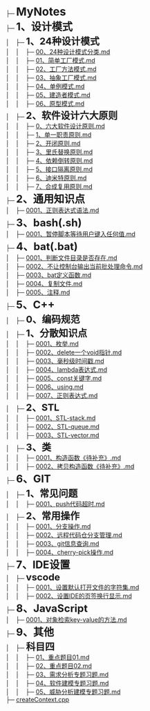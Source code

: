 ├─ **<span style="font-size: 26px">MyNotes</span>**<br>
├─ **<span style="font-size: 24px">1、设计模式</span>**<br>
│&emsp;├─ **<span style="font-size: 22px">1、24种设计模式</span>**<br>
│&emsp;│&emsp;├─ [00、24种设计模式分类.md](./1、设计模式/1、24种设计模式/00、24种设计模式分类.md)<br>
│&emsp;│&emsp;├─ [01、简单工厂模式.md](./1、设计模式/1、24种设计模式/01、简单工厂模式.md)<br>
│&emsp;│&emsp;├─ [02、工厂方法模式.md](./1、设计模式/1、24种设计模式/02、工厂方法模式.md)<br>
│&emsp;│&emsp;├─ [03、抽象工厂模式.md](./1、设计模式/1、24种设计模式/03、抽象工厂模式.md)<br>
│&emsp;│&emsp;├─ [04、单例模式.md](./1、设计模式/1、24种设计模式/04、单例模式.md)<br>
│&emsp;│&emsp;├─ [05、建造者模式.md](./1、设计模式/1、24种设计模式/05、建造者模式.md)<br>
│&emsp;│&emsp;├─ [06、原型模式.md](./1、设计模式/1、24种设计模式/06、原型模式.md)<br>
│&emsp;├─ **<span style="font-size: 22px">2、软件设计六大原则</span>**<br>
│&emsp;│&emsp;├─ [0、六大软件设计原则.md](./1、设计模式/2、软件设计六大原则/0、六大软件设计原则.md)<br>
│&emsp;│&emsp;├─ [1、单一职责原则.md](./1、设计模式/2、软件设计六大原则/1、单一职责原则.md)<br>
│&emsp;│&emsp;├─ [2、开闭原则.md](./1、设计模式/2、软件设计六大原则/2、开闭原则.md)<br>
│&emsp;│&emsp;├─ [3、里氏替换原则.md](./1、设计模式/2、软件设计六大原则/3、里氏替换原则.md)<br>
│&emsp;│&emsp;├─ [4、依赖倒转原则.md](./1、设计模式/2、软件设计六大原则/4、依赖倒转原则.md)<br>
│&emsp;│&emsp;├─ [5、接口隔离原则.md](./1、设计模式/2、软件设计六大原则/5、接口隔离原则.md)<br>
│&emsp;│&emsp;├─ [6、迪米特原则.md](./1、设计模式/2、软件设计六大原则/6、迪米特原则.md)<br>
│&emsp;│&emsp;├─ [7、合成复用原则.md](./1、设计模式/2、软件设计六大原则/7、合成复用原则.md)<br>
├─ **<span style="font-size: 24px">2、通用知识点</span>**<br>
│&emsp;├─ [0001、正则表达式语法.md](./2、通用知识点/0001、正则表达式语法.md)<br>
├─ **<span style="font-size: 24px">3、bash(.sh)</span>**<br>
│&emsp;├─ [0001、暂停脚本等待用户键入任何值.md](./3、bash(.sh)/0001、暂停脚本等待用户键入任何值.md)<br>
├─ **<span style="font-size: 24px">4、bat(.bat)</span>**<br>
│&emsp;├─ [0001、判断文件目录是否存在.md](./4、bat(.bat)/0001、判断文件目录是否存在.md)<br>
│&emsp;├─ [0002、不让控制台输出当前批处理命令.md](./4、bat(.bat)/0002、不让控制台输出当前批处理命令.md)<br>
│&emsp;├─ [0003、bat定义函数.md](./4、bat(.bat)/0003、bat定义函数.md)<br>
│&emsp;├─ [0004、复制文件.md](./4、bat(.bat)/0004、复制文件.md)<br>
│&emsp;├─ [0005、注释.md](./4、bat(.bat)/0005、注释.md)<br>
├─ **<span style="font-size: 24px">5、C++</span>**<br>
│&emsp;├─ **<span style="font-size: 22px">0、编码规范</span>**<br>
│&emsp;├─ **<span style="font-size: 22px">1、分散知识点</span>**<br>
│&emsp;│&emsp;├─ [0001、枚举.md](./5、C++/1、分散知识点/0001、枚举.md)<br>
│&emsp;│&emsp;├─ [0002、delete一个void指针.md](./5、C++/1、分散知识点/0002、delete一个void指针.md)<br>
│&emsp;│&emsp;├─ [0003、毫秒级时间戳.md](./5、C++/1、分散知识点/0003、毫秒级时间戳.md)<br>
│&emsp;│&emsp;├─ [0004、lambda表达式.md](./5、C++/1、分散知识点/0004、lambda表达式.md)<br>
│&emsp;│&emsp;├─ [0005、const关键字.md](./5、C++/1、分散知识点/0005、const关键字.md)<br>
│&emsp;│&emsp;├─ [0006、using.md](./5、C++/1、分散知识点/0006、using.md)<br>
│&emsp;│&emsp;├─ [0007、正则表达式.md](./5、C++/1、分散知识点/0007、正则表达式.md)<br>
│&emsp;├─ **<span style="font-size: 22px">2、STL</span>**<br>
│&emsp;│&emsp;├─ [0001、STL-stack.md](./5、C++/2、STL/0001、STL-stack.md)<br>
│&emsp;│&emsp;├─ [0002、STL-queue.md](./5、C++/2、STL/0002、STL-queue.md)<br>
│&emsp;│&emsp;├─ [0003、STL-vector.md](./5、C++/2、STL/0003、STL-vector.md)<br>
│&emsp;├─ **<span style="font-size: 22px">3、类</span>**<br>
│&emsp;│&emsp;├─ [0001、构造函数《待补充》.md](./5、C++/3、类/0001、构造函数《待补充》.md)<br>
│&emsp;│&emsp;├─ [0002、拷贝构造函数《待补充》.md](./5、C++/3、类/0002、拷贝构造函数《待补充》.md)<br>
├─ **<span style="font-size: 24px">6、GIT</span>**<br>
│&emsp;├─ **<span style="font-size: 22px">1、常见问题</span>**<br>
│&emsp;│&emsp;├─ [0001、push代码超时.md](./6、GIT/1、常见问题/0001、push代码超时.md)<br>
│&emsp;├─ **<span style="font-size: 22px">2、常用操作</span>**<br>
│&emsp;│&emsp;├─ [0001、分支操作.md](./6、GIT/2、常用操作/0001、分支操作.md)<br>
│&emsp;│&emsp;├─ [0002、远程代码仓分支管理.md](./6、GIT/2、常用操作/0002、远程代码仓分支管理.md)<br>
│&emsp;│&emsp;├─ [0003、git信息查询.md](./6、GIT/2、常用操作/0003、git信息查询.md)<br>
│&emsp;│&emsp;├─ [0004、cherry-pick操作.md](./6、GIT/2、常用操作/0004、cherry-pick操作.md)<br>
├─ **<span style="font-size: 24px">7、IDE设置</span>**<br>
│&emsp;├─ **<span style="font-size: 22px">vscode</span>**<br>
│&emsp;│&emsp;├─ [0001、设置默认打开文件的字符集.md](./7、IDE设置/vscode/0001、设置默认打开文件的字符集.md)<br>
│&emsp;│&emsp;├─ [0002、设置IDE的页签换行显示.md](./7、IDE设置/vscode/0002、设置IDE的页签换行显示.md)<br>
├─ **<span style="font-size: 24px">8、JavaScript</span>**<br>
│&emsp;├─ [0001、对象检索key-value的方法.md](./8、JavaScript/0001、对象检索key-value的方法.md)<br>
├─ **<span style="font-size: 24px">9、其他</span>**<br>
│&emsp;├─ **<span style="font-size: 22px">科目四</span>**<br>
│&emsp;│&emsp;├─ [01、重点题目01.md](./9、其他/科目四/01、重点题目01.md)<br>
│&emsp;│&emsp;├─ [02、重点题目02.md](./9、其他/科目四/02、重点题目02.md)<br>
│&emsp;│&emsp;├─ [03、需求分析专题习题.md](./9、其他/科目四/03、需求分析专题习题.md)<br>
│&emsp;│&emsp;├─ [04、软件建模专题习题.md](./9、其他/科目四/04、软件建模专题习题.md)<br>
│&emsp;│&emsp;├─ [05、威胁分析建模专题习题.md](./9、其他/科目四/05、威胁分析建模专题习题.md)<br>
├─ [createContext.cpp](./createContext.cpp)<br>